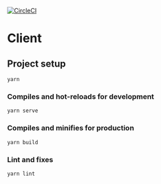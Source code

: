 [![CircleCI](https://circleci.com/gh/hieudt-2054/vue-best-practices.svg?style=svg)](https://circleci.com/gh/hieudt-2054/vue-best-practices)

# Client

## Project setup
```
yarn
```

### Compiles and hot-reloads for development
```
yarn serve
```

### Compiles and minifies for production
```
yarn build
```

### Lint and fixes
```
yarn lint
```

